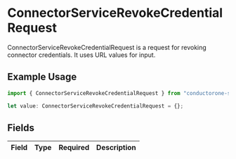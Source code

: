 # ConnectorServiceRevokeCredentialRequest

ConnectorServiceRevokeCredentialRequest is a request for revoking connector credentials. It uses URL values for input.

## Example Usage

```typescript
import { ConnectorServiceRevokeCredentialRequest } from "conductorone-sdk-typescript/sdk/models/shared";

let value: ConnectorServiceRevokeCredentialRequest = {};
```

## Fields

| Field       | Type        | Required    | Description |
| ----------- | ----------- | ----------- | ----------- |